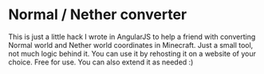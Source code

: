 # Normal / Nether converter
This is just a little hack I wrote in AngularJS to help a friend with converting Normal world and Nether world coordinates in Minecraft. Just a small tool, not much logic behind it. You can use it by rehosting it on a website of your choice. Free for use. You can also extend it as needed :) 
